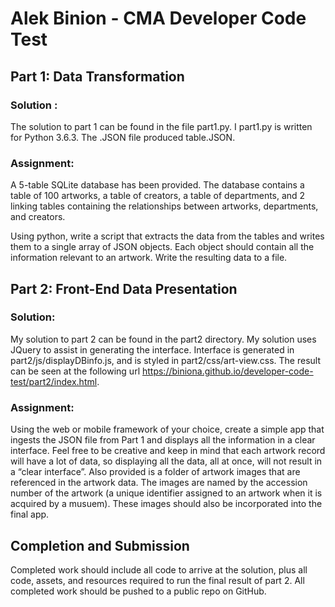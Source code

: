 # Alek Binion - CMA Developer Code Test

## Part 1: Data Transformation

### Solution :

The solution to part 1 can be found in the file part1.py. I part1.py is written for Python 3.6.3. The .JSON file produced table.JSON. 

### Assignment:

A 5-table SQLite database has been provided. The database contains a table of 100 artworks, a table of creators, a table of departments, and 2 linking tables containing the relationships between artworks, departments, and creators.

Using python, write a script that extracts the data from the tables and writes them to a single array of JSON objects. Each object should contain all the information relevant to an artwork. Write the resulting data to a file.

## Part 2: Front-End Data Presentation

### Solution:

My solution to part 2 can be found in the part2 directory. My solution uses JQuery to assist in generating the interface. Interface is generated in part2/js/displayDBinfo.js, and is styled in part2/css/art-view.css. The result can be seen at the following url https://biniona.github.io/developer-code-test/part2/index.html.  

### Assignment:

Using the web or mobile framework of your choice, create a simple app that ingests the JSON file from Part 1 and displays all the information in a clear interface. Feel free to be creative and keep in mind that each artwork record will have a lot of data, so displaying all the data, all at once, will not result in a “clear interface”. Also provided is a folder of artwork images that are referenced in the artwork data. The images are named by the accession number of the artwork (a unique identifier assigned to an artwork when it is acquired by a musuem). These images should also be incorporated into the final app.

## Completion and Submission

Completed work should include all code to arrive at the solution, plus all code, assets, and resources required to run the final result of part 2. All completed work should be pushed to a public repo on GitHub.
